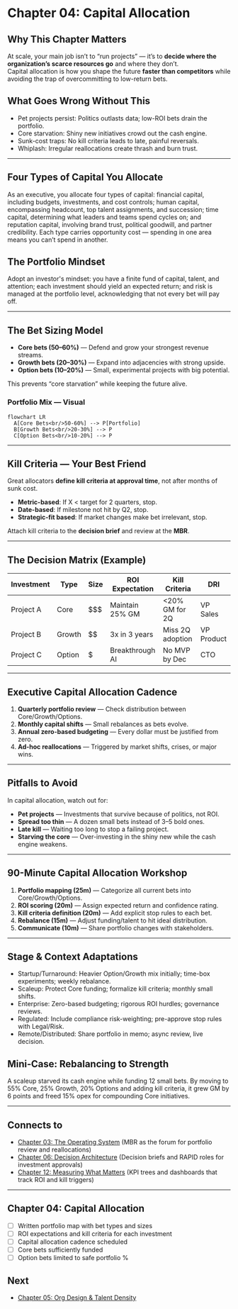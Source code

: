 # Chapter 04: Capital Allocation

## Why This Chapter Matters
At scale, your main job isn’t to “run projects” — it’s to **decide where the organization’s scarce resources go** and where they don’t.  
Capital allocation is how you shape the future **faster than competitors** while avoiding the trap of overcommitting to low-return bets.

## What Goes Wrong Without This
- Pet projects persist: Politics outlasts data; low-ROI bets drain the portfolio.
- Core starvation: Shiny new initiatives crowd out the cash engine.
- Sunk-cost traps: No kill criteria leads to late, painful reversals.
- Whiplash: Irregular reallocations create thrash and burn trust.

---

## Four Types of Capital You Allocate
As an executive, you allocate four types of capital: financial capital, including budgets, investments, and cost controls; human capital, encompassing headcount, top talent assignments, and succession; time capital, determining what leaders and teams spend cycles on; and reputation capital, involving brand trust, political goodwill, and partner credibility. Each type carries opportunity cost — spending in one area means you can’t spend in another.

## The Portfolio Mindset
Adopt an investor's mindset: you have a finite fund of capital, talent, and attention; each investment should yield an expected return; and risk is managed at the portfolio level, acknowledging that not every bet will pay off.

---

## The Bet Sizing Model
- **Core bets (50–60%)** — Defend and grow your strongest revenue streams.
- **Growth bets (20–30%)** — Expand into adjacencies with strong upside.
- **Option bets (10–20%)** — Small, experimental projects with big potential.

This prevents “core starvation” while keeping the future alive.

### Portfolio Mix — Visual
```mermaid
flowchart LR
  A[Core Bets<br/>50-60%] --> P[Portfolio]
  B[Growth Bets<br/>20-30%] --> P
  C[Option Bets<br/>10-20%] --> P
```

---

## Kill Criteria — Your Best Friend
Great allocators **define kill criteria at approval time**, not after months of sunk cost.
- **Metric-based**: If X < target for 2 quarters, stop.
- **Date-based**: If milestone not hit by Q2, stop.
- **Strategic-fit based**: If market changes make bet irrelevant, stop.

Attach kill criteria to the **decision brief** and review at the **MBR**.

---

## The Decision Matrix (Example)
| Investment | Type        | Size | ROI Expectation | Kill Criteria       | DRI       |
|------------|-------------|------|-----------------|---------------------|-----------|
| Project A  | Core        | $$$  | Maintain 25% GM | <20% GM for 2Q      | VP Sales  |
| Project B  | Growth      | $$   | 3x in 3 years   | Miss 2Q adoption    | VP Product|
| Project C  | Option      | $    | Breakthrough AI | No MVP by Dec       | CTO       |

---

## Executive Capital Allocation Cadence
1. **Quarterly portfolio review** — Check distribution between Core/Growth/Options.
2. **Monthly capital shifts** — Small rebalances as bets evolve.
3. **Annual zero-based budgeting** — Every dollar must be justified from zero.
4. **Ad-hoc reallocations** — Triggered by market shifts, crises, or major wins.

---

## Pitfalls to Avoid
In capital allocation, watch out for:
- **Pet projects** — Investments that survive because of politics, not ROI.
- **Spread too thin** — A dozen small bets instead of 3–5 bold ones.
- **Late kill** — Waiting too long to stop a failing project.
- **Starving the core** — Over-investing in the shiny new while the cash engine weakens.

---

## 90-Minute Capital Allocation Workshop
1. **Portfolio mapping (25m)** — Categorize all current bets into Core/Growth/Options.
2. **ROI scoring (20m)** — Assign expected return and confidence rating.
3. **Kill criteria definition (20m)** — Add explicit stop rules to each bet.
4. **Rebalance (15m)** — Adjust funding/talent to hit ideal distribution.
5. **Communicate (10m)** — Share portfolio changes with stakeholders.

---

## Stage & Context Adaptations
- Startup/Turnaround: Heavier Option/Growth mix initially; time-box experiments; weekly rebalance.
- Scaleup: Protect Core funding; formalize kill criteria; monthly small shifts.
- Enterprise: Zero-based budgeting; rigorous ROI hurdles; governance reviews.
- Regulated: Include compliance risk-weighting; pre-approve stop rules with Legal/Risk.
- Remote/Distributed: Share portfolio in memo; async review, live decision.

## Mini‑Case: Rebalancing to Strength
A scaleup starved its cash engine while funding 12 small bets. By moving to 55% Core, 25% Growth, 20% Options and adding kill criteria, it grew GM by 6 points and freed 15% opex for compounding Core initiatives.

---

## Connects to
- [Chapter 03: The Operating System](chapter-03-the-operating-system.md) (MBR as the forum for portfolio review and reallocations)
- [Chapter 06: Decision Architecture](chapter-06-decision-architecture.md) (Decision briefs and RAPID roles for investment approvals)
- [Chapter 12: Measuring What Matters](chapter-12-measuring-what-matters.md) (KPI trees and dashboards that track ROI and kill triggers)

---

## Chapter 04: Capital Allocation
- [ ] Written portfolio map with bet types and sizes
- [ ] ROI expectations and kill criteria for each investment
- [ ] Capital allocation cadence scheduled
- [ ] Core bets sufficiently funded
- [ ] Option bets limited to safe portfolio %

## Next
- [Chapter 05: Org Design & Talent Density](chapter-05-org-design-and-talent-density.md)
